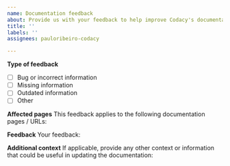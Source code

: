 ```yaml
---
name: Documentation feedback
about: Provide us with your feedback to help improve Codacy's documentation
title: ''
labels: ''
assignees: pauloribeiro-codacy

---
```


**Type of feedback**
- [ ] Bug or incorrect information
- [ ] Missing information
- [ ] Outdated information
- [ ] Other

**Affected pages**
This feedback applies to the following documentation pages / URLs:


**Feedback**
Your feedback:


**Additional context**
If applicable, provide any other context or information that could be useful in updating the documentation:
